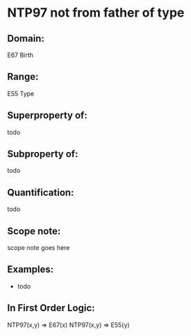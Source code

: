 # NTP97 not from father of type

## Domain: 

E67 Birth

## Range: 

E55 Type

## Superproperty of: 

todo

## Subproperty of: 

todo

## Quantification: 

todo

## Scope note: 

scope note goes here

## Examples: 

* todo

## In First Order Logic: 

NTP97(x,y) ⇒ E67(x)
NTP97(x,y) ⇒ E55(y)


